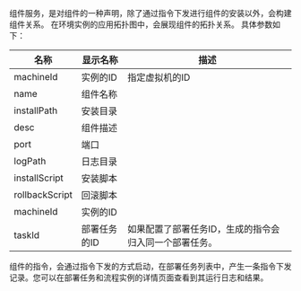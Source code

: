 组件服务，是对组件的一种声明，除了通过指令下发进行组件的安装以外，会构建组件关系。
在环境实例的应用拓扑图中，会展现组件的拓扑关系。
具体参数如下：

| 名称             | 显示名称    | 描述                           |
| -------------- | ------- | ---------------------------- |
| machineId      | 实例的ID   | 指定虚拟机的ID                     |
| name           | 组件名称    |                              |
| installPath    | 安装目录    |                              |
| desc           | 组件描述    |                              |
| port           | 端口      |                              |
| logPath        | 日志目录    |                              |
| installScript  | 安装脚本    |                              |
| rollbackScript | 回滚脚本    |                              |
| machineId      | 实例的ID   |                              |
| taskId         | 部署任务的ID | 如果配置了部署任务ID，生成的指令会归入同一个部署任务。 |

组件的指令，会通过指令下发的方式启动，在部署任务列表中，产生一条指令下发记录。您可以在部署任务和流程实例的详情页面查看到其运行日志和结果。